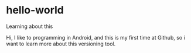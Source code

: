 # hello-world
Learning about this


Hi, I like to programming in Android, and this is my first time at Github, so i want to learn more about this versioning tool.



